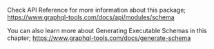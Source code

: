Check API Reference for more information about this package;
https://www.graphql-tools.com/docs/api/modules/schema

You can also learn more about Generating Executable Schemas in this chapter;
https://www.graphql-tools.com/docs/generate-schema


